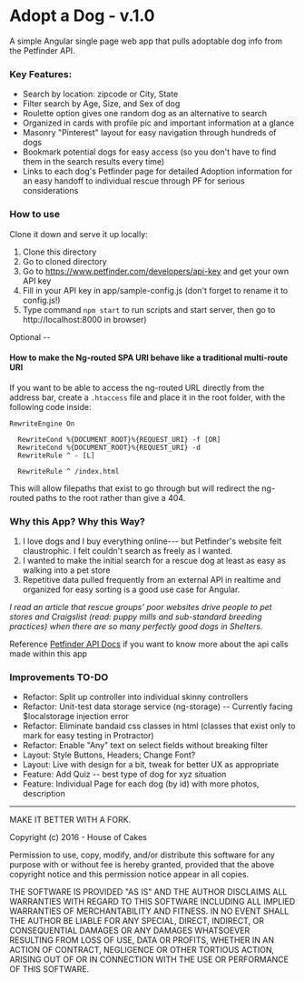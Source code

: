 Adopt a Dog - v.1.0
====================

A simple Angular single page web app that pulls adoptable dog info from the Petfinder API.

### Key Features:
* Search by location: zipcode or City, State
* Filter search by Age, Size, and Sex of dog
* Roulette option gives one random dog as an alternative to search
* Organized in cards with profile pic and important information at a glance
* Masonry "Pinterest" layout for easy navigation through hundreds of dogs
* Bookmark potential dogs for easy access (so you don't have to find them in the search results every time)
* Links to each dog's Petfinder page for detailed Adoption information for an easy handoff to individual rescue through PF for serious considerations

### How to use

Clone it down and serve it up locally:

1. Clone this directory
2. Go to cloned directory
3. Go to https://www.petfinder.com/developers/api-key and get your own API key
4. Fill in your API key in app/sample-config.js (don't forget to rename it to config.js!)
5. Type command `npm start` to run scripts and start server, then go to http://localhost:8000 in browser)

Optional --
#### How to make the Ng-routed SPA URI behave like a traditional multi-route URI

If you want to be able to access the ng-routed URL directly from the address bar,
create a `.htaccess` file and place it in the root folder, with the following code inside:

```
RewriteEngine On

  RewriteCond %{DOCUMENT_ROOT}%{REQUEST_URI} -f [OR]
  RewriteCond %{DOCUMENT_ROOT}%{REQUEST_URI} -d
  RewriteRule ^ - [L]

  RewriteRule ^ /index.html
```
This will allow filepaths that exist to go through but will redirect the ng-routed paths to the root rather than give a 404.


### Why this App? Why this Way?

1. I love dogs and I buy everything online--- but Petfinder's website felt claustrophic. I felt couldn't search as freely as I wanted.
2. I wanted to make the initial search for a rescue dog at least as easy as walking into a pet store
3. Repetitive data pulled frequently from an external API in realtime and organized for easy sorting is a good use case for Angular.

_I read an article that rescue groups' poor websites drive people to pet stores and Craigslist (read: puppy mills and sub-standard breeding practices) when there are so many perfectly good dogs in Shelters._

Reference [Petfinder API Docs](https://www.petfinder.com/developers/api-docs) if you want to know more about the api calls made within this app

### Improvements TO-DO

* Refactor: Split up controller into individual skinny controllers
* Refactor: Unit-test data storage service (ng-storage) -- Currently facing $localstorage injection error
* Refactor: Eliminate bandaid css classes in html (classes that exist only to mark for easy testing in Protractor)
* Refactor: Enable "Any" text on select fields without breaking filter
* Layout: Style Buttons, Headers; Change Font?
* Layout: Live with design for a bit, tweak for better UX as appropriate
* Feature: Add Quiz -- best type of dog for xyz situation
* Feature: Individual Page for each dog (by id) with more photos, description

***

MAKE IT BETTER WITH A FORK.

Copyright (c) 2016 - House of Cakes

Permission to use, copy, modify, and/or distribute this software for any purpose with or without fee is hereby granted, provided that the above copyright notice and this permission notice appear in all copies.

THE SOFTWARE IS PROVIDED "AS IS" AND THE AUTHOR DISCLAIMS ALL WARRANTIES WITH REGARD TO THIS SOFTWARE INCLUDING ALL IMPLIED WARRANTIES OF MERCHANTABILITY AND FITNESS. IN NO EVENT SHALL THE AUTHOR BE LIABLE FOR ANY SPECIAL, DIRECT, INDIRECT, OR CONSEQUENTIAL DAMAGES OR ANY DAMAGES WHATSOEVER RESULTING FROM LOSS OF USE, DATA OR PROFITS, WHETHER IN AN ACTION OF CONTRACT, NEGLIGENCE OR OTHER TORTIOUS ACTION, ARISING OUT OF OR IN CONNECTION WITH THE USE OR PERFORMANCE OF THIS SOFTWARE.
